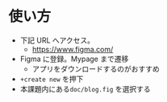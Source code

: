 # 使い方

- 下記 URL へアクセス。
  - https://www.figma.com/
- Figma に登録。Mypage まで遷移
  - アプリをダウンロードするのがおすすめ
- `+create new` を押下
- 本課題内にある`doc/blog.fig` を選択する
